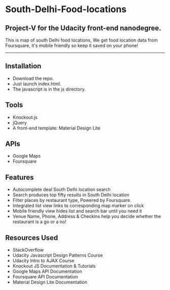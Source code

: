 # South-Delhi-Food-locations

Project-V for the Udacity front-end nanodegree.
--------
This is map of south Delhi food locations, We get food location data from Foursquare, 
it's mobile friendly so keep it saved on your phone!  
***

Installation
--------

* Download the repo.
* Just launch index.html. 
* The javascript is in the js directory.

Tools
--------

* Knockout.js
* jQuery
* A front-end template: Material Design Lite


APIs
-------
* Google Maps
* Foursquare

Features
-------

* Autocomplete deal South Delhi location search
* Search produces top fifty results in South Delhi location
* Filter places by restaurant type, Powered by Foursquare.  
* Integrated list view links to corresponding map marker on click
* Mobile friendly view hides list and search bar until you need it
* Venue Name, Phone, Address & Checkins help you decide whether the restaurant is a go or a no!


Resources Used
-----

* StackOverflow
* Udacity Javascript Design Patterns Course
* Udacity Intro to AJAX Course
* Knockout JS Documentation & Tutorials
* Google Maps API Documentation
* Foursquare API Documentation
* Material Design Lite Documentation
